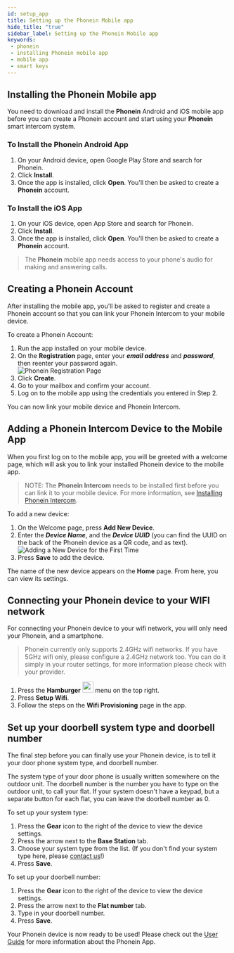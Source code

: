```yaml
---
id: setup_app
title: Setting up the Phonein Mobile app
hide_title: "true"
sidebar_label: Setting up the Phonein Mobile app
keywords: 
 - phonein
 - installing Phonein mobile app
 - mobile app
 - smart keys
---
```


## Installing the Phonein Mobile app

You need to download and install the **Phonein** Android and iOS mobile app before you can create a Phonein account and start using your **Phonein** smart intercom system. 

### To Install the Phonein Android App
1. On your Android device, open Google Play Store and search for Phonein. 
1. Click **Install**.
1. Once the app is installed, click **Open**. You'll then be asked to create a **Phonein** account. 

### To Install the iOS App
1. On your iOS device, open App Store and search for Phonein.
1. Click **Install**.
1. Once the app is installed, click **Open**. You'll then be asked to create a **Phonein** account. 

> The **Phonein** mobile app needs access to your phone's audio for making and answering calls.
<!-- Here, you can include the information about accepting the permissions requests for the microphone, which is necessary as it is needed for to be able to speak to the guests, and the user's location, which we need to auto fill the wifi SSID and make wifi configuration a bit easier, but is not necessary. Whichever items are listed when you install the app. -->

## Creating a Phonein Account

After installing the mobile app, you'll be asked to register and create a Phonein account so that you can link your Phonein Intercom to your mobile device.

To create a Phonein Account:

1. Run the app installed on your mobile device.
1. On the **Registration** page, enter your ***email address*** and ***password***, then reenter your password again.  
![Phonein Registration Page](/img/registration_edited.jpg)  
1. Click **Create**.
1. Go to your mailbox and confirm your account. 
1. Log on to the mobile app using the credentials you entered in Step 2.

You can now link your mobile device and Phonein Intercom. 

## Adding a Phonein Intercom Device to the Mobile App

When you first log on to the mobile app, you will be greeted with a welcome page, which will ask you to link your installed Phonein device to the mobile app.

> NOTE: The **Phonein Intercom** needs to be installed first before you can link it to your mobile device. For more information, see [Installing Phonein Intercom](/InstallationGuide/installing_phonein).

To add a new device:

1. On the Welcome page, press **Add New Device**.
1. Enter the ***Device Name***, and the ***Device UUID*** (you can find the UUID on the back of the Phonein device as a QR code, and as text).  
![Adding a New Device for the First Time](/img/add_a_new_device.jpg)  
1. Press **Save** to add the device.

The name of the new device appears on the **Home** page. From here, you can view its settings.

## Connecting your Phonein device to your WIFI network

For connecting your Phonein device to your wifi network, you will only need your Phonein, and a smartphone.

> Phonein currently only supports 2.4GHz wifi networks. If you have 5GHz wifi only, please configure a 2.4GHz network too. You can do it simply in your router settings, for more information please check with your provider.

1. Press the **Hamburger** <img src="/img/hamburger.jpg" width="25" /> menu on the top right.
1. Press **Setup Wifi**.
1. Follow the steps on the **Wifi Provisioning** page in the app.

## Set up your doorbell system type and doorbell number

The final step before you can finally use your Phonein device, is to tell it your door phone system type, and doorbell number.

The system type of your door phone is usually written somewhere on the outdoor unit.
The doorbell number is the number you have to type on the outdoor unit, to call your flat. If your system doesn't have a keypad, but a separate button for each flat, you can leave the doorbell number as 0.

To set up your system type:
1. Press the **Gear** icon to the right of the device to view the device settings.
1. Press the arrow next to the **Base Station** tab.
1. Choose your system type from the list. (If you don't find your system type here, please [contact us](mailto:contact@phonein.io)!)
1. Press **Save**.

To set up your doorbell number:
1. Press the **Gear** icon to the right of the device to view the device settings.
1. Press the arrow next to the **Flat number** tab.
1. Type in your doorbell number.
1. Press **Save**.


Your Phonein device is now ready to be used!
Please check out the [User Guide](/UserGuide/using_app) for more information about the Phonein App.
